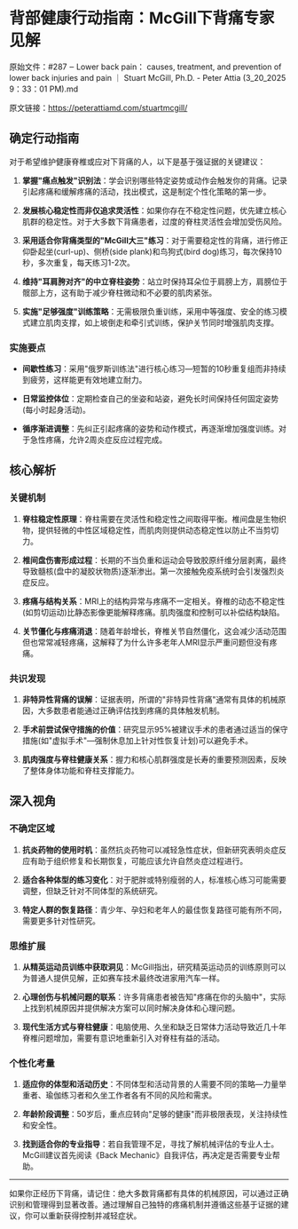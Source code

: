 # 背部健康行动指南：McGill下背痛专家见解

原始文件：#287 ‒ Lower back pain： causes, treatment, and prevention of lower back injuries and pain ｜ Stuart McGill, Ph.D. - Peter Attia (3_20_2025 9：33：01 PM).md

原文链接：https://peterattiamd.com/stuartmcgill/

<YouTube videoId="Z1_sb1auiV8" />

## 确定行动指南

对于希望维护健康脊椎或应对下背痛的人，以下是基于强证据的关键建议：

1. **掌握"痛点触发"识别法**：学会识别哪些特定姿势或动作会触发你的背痛。记录引起疼痛和缓解疼痛的活动，找出模式，这是制定个性化策略的第一步。

2. **发展核心稳定性而非仅追求灵活性**：如果你存在不稳定性问题，优先建立核心肌群的稳定性。对于大多数下背痛患者，过度的脊柱灵活性会增加受伤风险。

3. **采用适合你背痛类型的"McGill大三"练习**：对于需要稳定性的背痛，进行修正仰卧起坐(curl-up)、侧桥(side plank)和鸟狗式(bird dog)练习，每次保持10秒，多次重复，每天练习1-2次。

4. **维持"耳肩胯对齐"的中立脊柱姿势**：站立时保持耳朵位于肩膀上方，肩膀位于髋部上方，这有助于减少脊柱微动和不必要的肌肉紧张。

5. **实施"足够强度"训练策略**：无需极限负重训练，采用中等强度、安全的练习模式建立肌肉支撑，如上坡倒走和牵引式训练，保护关节同时增强肌肉支撑。

### 实施要点

- **间歇性练习**：采用"俄罗斯训练法"进行核心练习—短暂的10秒重复组而非持续到疲劳，这样能更有效地建立耐力。

- **日常监控体位**：定期检查自己的坐姿和站姿，避免长时间保持任何固定姿势(每小时起身活动)。

- **循序渐进调整**：先纠正引起疼痛的姿势和动作模式，再逐渐增加强度训练。对于急性疼痛，允许2周炎症反应过程完成。

## 核心解析

### 关键机制

1. **脊柱稳定性原理**：脊柱需要在灵活性和稳定性之间取得平衡。椎间盘是生物织物，提供轻微的中性区域稳定性，而肌肉则提供动态稳定性以防止不当剪切力。

2. **椎间盘伤害形成过程**：长期的不当负重和运动会导致胶原纤维分层剥离，最终导致髓核(盘中的凝胶状物质)逐渐渗出。第一次接触免疫系统时会引发强烈炎症反应。

3. **疼痛与结构关系**：MRI上的结构异常与疼痛不一定相关。脊椎的动态不稳定性(如剪切运动)比静态影像更能解释疼痛。肌肉强度和控制可以补偿结构缺陷。

4. **关节僵化与疼痛消退**：随着年龄增长，脊椎关节自然僵化，这会减少活动范围但也常常减轻疼痛，这解释了为什么许多老年人MRI显示严重问题但没有疼痛。

### 共识发现

1. **非特异性背痛的误解**：证据表明，所谓的"非特异性背痛"通常有具体的机械原因，大多数患者能通过正确评估找到疼痛的具体触发机制。

2. **手术前尝试保守措施的价值**：研究显示95%被建议手术的患者通过适当的保守措施(如"虚拟手术"—强制休息加上针对性恢复计划)可以避免手术。

3. **肌肉强度与脊柱健康关系**：握力和核心肌群强度是长寿的重要预测因素，反映了整体身体功能和脊柱支撑能力。

## 深入视角

### 不确定区域

1. **抗炎药物的使用时机**：虽然抗炎药物可以减轻急性症状，但新研究表明炎症反应有助于组织修复和长期恢复，可能应该允许自然炎症过程进行。

2. **适合各种体型的练习变化**：对于肥胖或特别瘦弱的人，标准核心练习可能需要调整，但缺乏针对不同体型的系统研究。

3. **特定人群的恢复路径**：青少年、孕妇和老年人的最佳恢复路径可能有所不同，需要更多针对性研究。

### 思维扩展

1. **从精英运动员训练中获取洞见**：McGill指出，研究精英运动员的训练原则可以为普通人提供见解，正如赛车技术最终改进家用汽车一样。

2. **心理创伤与机械问题的联系**：许多背痛患者被告知"疼痛在你的头脑中"，实际上找到机械原因并提供解决方案可以同时解决身体和心理问题。

3. **现代生活方式与脊柱健康**：电脑使用、久坐和缺乏日常体力活动导致近几十年脊椎问题增加，需要有意识地重新引入对脊柱有益的活动。

### 个性化考量

1. **适应你的体型和活动历史**：不同体型和活动背景的人需要不同的策略—力量举重者、瑜伽练习者和久坐工作者各有不同的风险和需求。

2. **年龄阶段调整**：50岁后，重点应转向"足够的健康"而非极限表现，关注持续性和安全性。

3. **找到适合你的专业指导**：若自我管理不足，寻找了解机械评估的专业人士。McGill建议首先阅读《Back Mechanic》自我评估，再决定是否需要专业帮助。

---

如果你正经历下背痛，请记住：绝大多数背痛都有具体的机械原因，可以通过正确识别和管理得到显著改善。通过理解自己独特的疼痛机制并遵循这些基于证据的建议，你可以重新获得控制并减轻症状。
